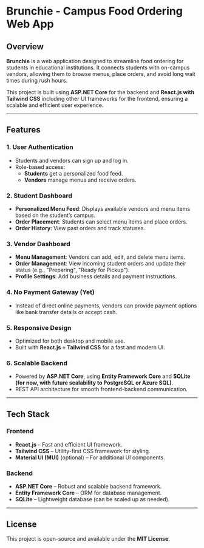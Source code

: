 # **Brunchie - Campus Food Ordering Web App**

## **Overview**
**Brunchie** is a web application designed to streamline food ordering for students in educational institutions. It connects students with on-campus vendors, allowing them to browse menus, place orders, and avoid long wait times during rush hours.

This project is built using **ASP.NET Core** for the backend and **React.js with Tailwind CSS** including other UI frameworks for the frontend, ensuring a scalable and efficient user experience.

---

## **Features**

### **1. User Authentication**  
- Students and vendors can sign up and log in.  
- Role-based access:  
  - **Students** get a personalized food feed.  
  - **Vendors** manage menus and receive orders.  

### **2. Student Dashboard**  
- **Personalized Menu Feed**: Displays available vendors and menu items based on the student’s campus.  
- **Order Placement**: Students can select menu items and place orders.  
- **Order History**: View past orders and track statuses.  

### **3. Vendor Dashboard**  
- **Menu Management**: Vendors can add, edit, and delete menu items.  
- **Order Management**: View incoming student orders and update their status (e.g., "Preparing", "Ready for Pickup").  
- **Profile Settings**: Add business details and payment instructions.  

### **4. No Payment Gateway (Yet)**  
- Instead of direct online payments, vendors can provide payment options like bank transfer details or accept cash.  

### **5. Responsive Design**  
- Optimized for both desktop and mobile use.  
- Built with **React.js + Tailwind CSS** for a fast and modern UI.  

### **6. Scalable Backend**  
- Powered by **ASP.NET Core**, using **Entity Framework Core** and **SQLite (for now, with future scalability to PostgreSQL or Azure SQL)**.  
- REST API architecture for smooth frontend-backend communication.  

---

## **Tech Stack**  

### **Frontend**  
- **React.js** – Fast and efficient UI framework.  
- **Tailwind CSS** – Utility-first CSS framework for styling.  
- **Material UI (MUI)** (optional) – For additional UI components.  

### **Backend**  
- **ASP.NET Core** – Robust and scalable backend framework.  
- **Entity Framework Core** – ORM for database management.  
- **SQLite** – Lightweight database (can be scaled up as needed).  

---

## **License**  
This project is open-source and available under the **MIT License**.  
